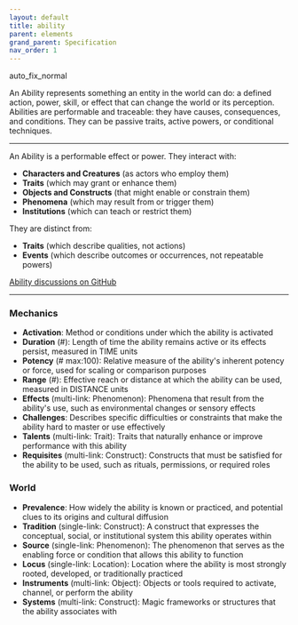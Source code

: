 ```yaml
---
layout: default
title: ability
parent: elements
grand_parent: Specification
nav_order: 1
---
```


<span class="material-symbols-outlined">auto_fix_normal</span>

An Ability represents something an entity in the world can do: a defined action, power, skill, or effect that can change the world or its perception. Abilities are performable and traceable: they have causes, consequences, and conditions. They can be passive traits, active powers, or conditional techniques. 

---

An Ability is a performable effect or power. They interact with:

- **Characters and Creatures** (as actors who employ them)  
- **Traits** (which may grant or enhance them)  
- **Objects and Constructs** (that might enable or constrain them)  
- **Phenomena** (which may result from or trigger them)  
- **Institutions** (which can teach or restrict them)  

They are distinct from:

- **Traits** (which describe qualities, not actions)   
- **Events** (which describe outcomes or occurrences, not repeatable powers)   

[Ability discussions on GitHub](https://github.com/OnlyWorlds/OnlyWorlds/discussions/categories/Ability)

---
### Mechanics
- **Activation**: Method or conditions under which the ability is activated
- **Duration** (#): Length of time the ability remains active or its effects persist, measured in TIME units
- **Potency** (# max:100): Relative measure of the ability's inherent potency or force, used for scaling or comparison purposes
- **Range** (#): Effective reach or distance at which the ability can be used, measured in DISTANCE units
- **Effects** (multi-link: Phenomenon): Phenomena that result from the ability's use, such as environmental changes or sensory effects
- **Challenges**: Describes specific difficulties or constraints that make the ability hard to master or use effectively
- **Talents** (multi-link: Trait): Traits that naturally enhance or improve performance with this ability
- **Requisites** (multi-link: Construct): Constructs that must be satisfied for the ability to be used, such as rituals, permissions, or required roles

### World
- **Prevalence**: How widely the ability is known or practiced, and potential clues to its origins and cultural diffusion
- **Tradition** (single-link: Construct): A construct that expresses the conceptual, social, or institutional system this ability operates within
- **Source** (single-link: Phenomenon): The phenomenon that serves as the enabling force or condition that allows this ability to function
- **Locus** (single-link: Location): Location where the ability is most strongly rooted, developed, or traditionally practiced
- **Instruments** (multi-link: Object): Objects or tools required to activate, channel, or perform the ability
- **Systems** (multi-link: Construct): Magic frameworks or structures that the ability associates with

